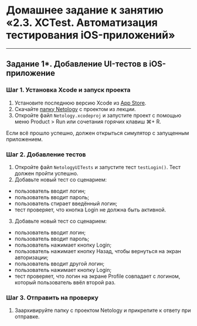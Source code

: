 # Домашнее задание к занятию «2.3. XCTest. Автоматизация тестирования iOS-приложений»

---

## Задание 1*. Добавление UI-тестов в iOS-приложение

### Шаг 1. Установка Xcode и запуск проекта

1. Установите последнюю версию Xcode из [App Store](https://apps.apple.com/ru/app/xcode/id497799835).
2. Скачайте [папку Netology](https://github.com/netology-code/mqa-homeworks/tree/mqa-video/2.3%20XCUITest/Project) с проектом из лекции.
3. Откройте файл `Netology.xcodeproj` и запустите проект с помощью меню Product > Run или сочетания горячих клавиш ⌘+ R.

Если всё прошло успешно, должен открыться симулятор с запущенным приложением.

### Шаг 2. Добавление тестов

1. Откройте файл `NetologyUITests` и запустите тест `testLogin()`. Тест должен пройти успешно.
2. Добавьте новый тест со сценарием:
- пользователь вводит логин;
- пользователь вводит пароль;
- пользователь стирает введённый логин;
- тест проверяет, что кнопка Login не должна быть активной.

3. Добавьте новый тест со сценарием:
- пользователь вводит логин;
- пользователь вводит пароль;
- пользователь нажимает кнопку Login;
- пользователь нажимает кнопку Назад, чтобы вернуться на экран авторизации;
- пользователь вводит другой логин;
- пользователь нажимает кнопку Login;
- тест проверяет, что логин на экране Profile совпадает с логином, который пользователь ввёл второй раз.

### Шаг 3. Отправить на проверку

1. Заархивируйте папку с проектом Netology и прикрепите к ответу при отправке.